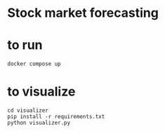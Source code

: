 # Stock market forecasting

# to run 
`docker compose up`

# to visualize
```
cd visualizer
pip install -r requirements.txt
python visualizer.py
```
